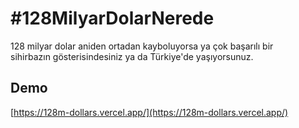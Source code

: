 # #128MilyarDolarNerede

128 milyar dolar aniden ortadan kayboluyorsa ya çok başarılı bir\
sihirbazın gösterisindesiniz ya da Türkiye'de yaşıyorsunuz.

## Demo

[https://128m-dollars.vercel.app/](https://128m-dollars.vercel.app/)